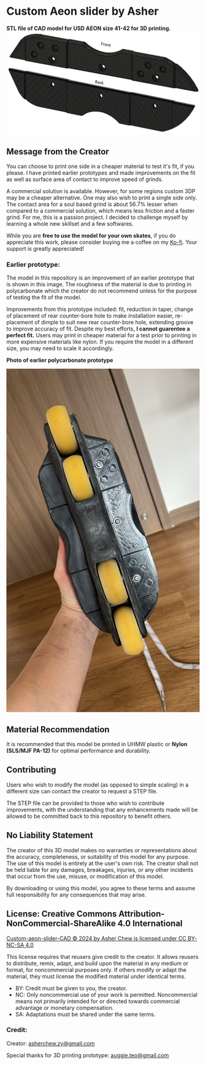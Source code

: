 # Custom Aeon slider by Asher
**STL file of CAD model for USD AEON size 41-42 for 3D printing.** 
![Preview of sliders](images/sliders.jpg)

## Message from the Creator
You can choose to print one side in a cheaper material to test it's fit, if you please. I have printed earlier prototypes and made improvements on the fit as well as surface area of contact to improve speed of grinds.

A commercial solution is available. However, for some regions custom 3DP may be a cheaper alternative. One may also wish to print a single side only. The contact area for a soul based grind is about 56.7% lesser when compared to a commercial solution, which means less friction and a faster grind. For me, this is a passion project. I decided to challenge myself by learning a whole new skillset and a few softwares. 

While you are **free to use the model for your own skates**, if you do appreciate this work, please consider buying me a coffee on my [Ko-fi](https://ko-fi.com/workdayrelease). Your support is greatly appreciated!

### Earlier prototype:

The model in this repository is an improvement of an earlier prototype that is shown in this image. The roughness of the material is due to printing in polycarbonate which the creator do not recommend unless for the purpose of testing the fit of the model. 

Improvements from this prototype included: fit, reduction in taper, change of placement of rear counter-bore hole to make installation easier, re-placement of dimple to suit new rear counter-bore hole, extending groove to improve accuracy of fit. Despite my best efforts, **I cannot guarentee a perfect fit.** Users may print in cheaper material for a test prior to printing in more expensive materials like nylon. If you require the model in a different size, you may need to scale it accordingly. 

**Photo of earlier polycarbonate prototype**

![Preview of sliders](images/sample_photo.jpg)

## Material Recommendation
It is recommended that this model be printed in UHMW plastic or **Nylon (SLS/MJF PA-12)** for optimal performance and durability.

## Contributing
Users who wish to modify the model (as opposed to simple scaling) in a different size can contact the creator to request a STEP file. 

The STEP file can be provided to those who wish to contribute improvements, with the understanding that any enhancements made will be allowed to be committed back to this repository to benefit others.

## No Liability Statement
The creator of this 3D model makes no warranties or representations about the accuracy, completeness, or suitability of this model for any purpose. The use of this model is entirely at the user's own risk. The creator shall not be held liable for any damages, breakages, injuries, or any other incidents that occur from the use, misuse, or modification of this model. 

By downloading or using this model, you agree to these terms and assume full responsibility for any consequences that may arise.

## License: Creative Commons Attribution-NonCommercial-ShareAlike 4.0 International
[Custom-aeon-slider-CAD © 2024 by Asher Chew is licensed under CC BY-NC-SA 4.0](https://creativecommons.org/licenses/by-nc-sa/4.0/)

This license requires that reusers give credit to the creator. It allows reusers to distribute, remix, adapt, and build upon the material in any medium or format, for noncommercial purposes only. If others modify or adapt the material, they must license the modified material under identical terms.
- BY: Credit must be given to you, the creator.
- NC: Only noncommercial use of your work is permitted.
Noncommercial means not primarily intended for or directed towards commercial advantage or monetary compensation.
- SA: Adaptations must be shared under the same terms.


### Credit:
Creator: asherchew.zy@gmail.com

Special thanks for 3D printing prototype: auggie.teo@gmail.com
